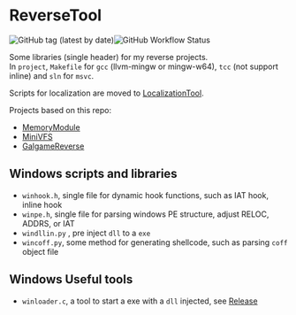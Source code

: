 # ReverseTool

![GitHub tag (latest by date)](https://img.shields.io/github/v/tag/yurisizuku/reversetool?color=green&label=ReverseTool)![GitHub Workflow Status](https://img.shields.io/github/actions/workflow/status/YuriSizuku/ReverseTool/build_wintools.yml?label=build_wintools)  

Some libraries (single header) for my reverse projects.  
In `project`,  `Makefile` for `gcc` (llvm-mingw or mingw-w64), `tcc` (not support inline) and `sln` for `msvc`.  

Scripts for localization are moved to [LocalizationTool](https://github.com/YuriSizuku/LocalizationTool).  

Projects based on this repo:  

- [MemoryModule](https://github.com/YuriSizuku/MemoryModule)  
- [MiniVFS](https://github.com/YuriSizuku/MiniVFS)
- [GalgameReverse](https://github.com/YuriSizuku/GalgameReverse)  

## Windows scripts and libraries

- `winhook.h`,  single file for dynamic hook functions, such as IAT hook, inline hook  
- `winpe.h`, single file for parsing windows PE structure, adjust RELOC, ADDRS, or IAT  
- `windllin.py` , pre inject  `dll` to a `exe`  
- `wincoff.py`, some method for generating shellcode, such as parsing `coff` object file  

## Windows Useful tools

- `winloader.c`, a tool to start a exe with a `dll` injected, see [Release](https://github.com/YuriSizuku/ReverseUtil/releases)  
